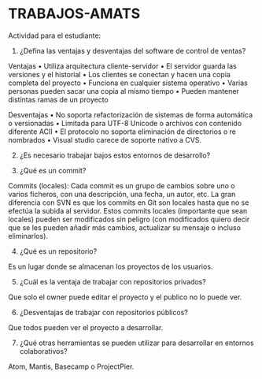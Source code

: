 # TRABAJOS-AMATS
Actividad para el estudiante:

1.	¿Defina las ventajas y desventajas del software de control de ventas?

Ventajas
•	Utiliza arquitectura cliente-servidor
•	El servidor guarda las versiones y el historial
•	Los clientes se conectan y hacen una copia completa del proyecto
•	Funciona en cualquier sistema operativo
•	Varias personas pueden sacar una copia al mismo tiempo
•	Pueden mantener distintas ramas de un proyecto

Desventajas
•	No soporta refactorización de sistemas de forma automática o versionadas
•	Limitada para UTF-8 Unicode o archivos con contenido diferente ACII
•	El protocolo no soporta eliminación de directorios o re nombrados
•	Visual studio carece de soporte nativo a CVS.

2.	¿Es necesario trabajar bajos estos entornos de desarrollo?


3.	¿Qué es un commit?

Commits (locales): Cada commit es un grupo de cambios sobre uno o varios ficheros, con una descripción, una fecha, un autor, etc. La gran diferencia con SVN es que los commits en Git son locales hasta que no se efectúa la subida al servidor. Estos commits locales (importante que sean locales) pueden ser modificados sin peligro (con modificados quiero decir que se les pueden añadir más cambios, actualizar su mensaje o incluso eliminarlos).

4.	¿Qué es un repositorio?

Es un lugar donde se almacenan los proyectos de los usuarios.

5.	¿Cuál es la ventaja de trabajar con repositorios privados?

Que solo el owner puede editar el proyecto y el publico no lo puede ver.

6.	¿Desventajas de trabajar con repositorios públicos?

Que todos pueden ver el proyecto a desarrollar.

7.	¿Qué otras herramientas se pueden utilizar para desarrollar en entornos colaborativos?

Atom, Mantis, Basecamp o ProjectPier.

